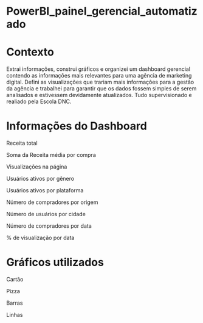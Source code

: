 # PowerBI_painel_gerencial_automatizado

# Contexto

Extrai informações, construi gráficos e organizei um dashboard
gerencial contendo as informações mais relevantes para uma
agência de marketing digital. Defini as visualizações que
trariam mais informações para a gestão da agência e trabalhei
para garantir que os dados fossem simples de serem analisados e
estivessem devidamente atualizados. Tudo supervisionado e realiado pela Escola DNC.

# Informações do Dashboard
Receita total

Soma da Receita média por compra

Visualizações na página

Usuários ativos por gênero

Usuários ativos por plataforma

Número de compradores por origem

Número de usuários por cidade

Número de compradores por data

% de visualização por data

# Gráficos utilizados

Cartão

Pizza

Barras

Linhas

